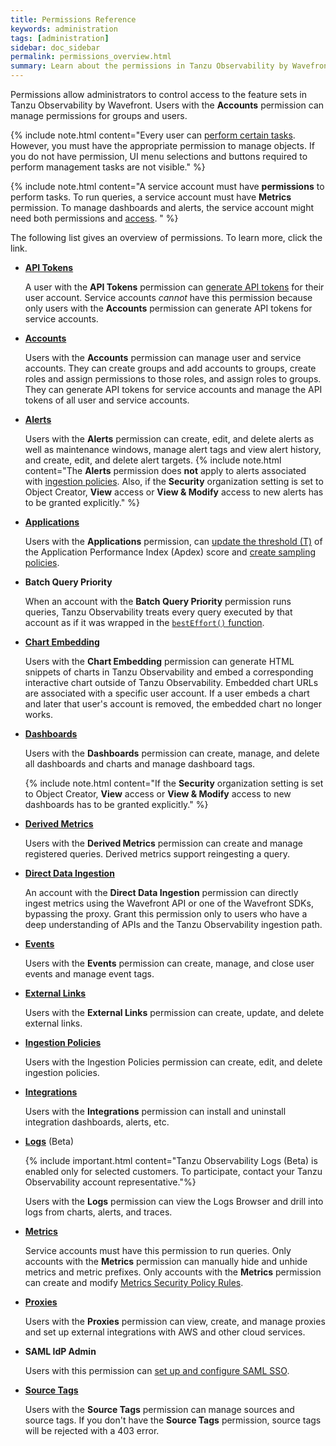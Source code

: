 ```yaml
---
title: Permissions Reference
keywords: administration
tags: [administration]
sidebar: doc_sidebar
permalink: permissions_overview.html
summary: Learn about the permissions in Tanzu Observability by Wavefront.
---
```


Permissions allow administrators to control access to the feature sets in Tanzu Observability by Wavefront. Users with the **Accounts** permission can manage permissions for groups and users.

{% include note.html content="Every user can [perform certain tasks](user-accounts.html#what-can-a-new-user-do). However, you must have the appropriate permission to manage objects. If you do not have permission, UI menu selections and buttons required to perform management tasks are not visible." %}

{% include note.html content="A service account must have **permissions** to perform tasks. To run queries, a service account must have **Metrics** permission. To manage dashboards and alerts, the service account might need both permissions and [access](access.html). " %}

The following list gives an overview of permissions. To learn more, click the link.

- **[API Tokens](users_account_managing.html#generate-an-api-token)**

    A user with the **API Tokens** permission can [generate API tokens](users_account_managing.html#generate-an-api-token) for their user account. Service accounts *cannot* have this permission because only users with the **Accounts** permission can generate API tokens for service accounts.

- **[Accounts](users_roles.html)** 
    
    Users with the **Accounts** permission can manage user and service accounts. They can create groups and add accounts to groups, create roles and assign permissions to those roles, and assign roles to groups. They can generate API tokens for service accounts and manage the API tokens of all user and service accounts.
    
- **[Alerts](alerts.html)** 

    Users with the **Alerts** permission can create, edit, and delete alerts as well as maintenance windows, manage alert tags and view alert history, and create, edit, and delete alert targets. 
    {% include note.html content="The **Alerts** permission does **not** apply to alerts associated with [ingestion policies](ingestion_policies.html#permissions). Also, if the **Security** organization setting is set to Object Creator, **View** access or **View & Modify** access to new alerts has to be granted explicitly." %}
    
- **[Applications](tracing_apdex.html)** 

    Users with the **Applications** permission, can [update the threshold (T)](tracing_apdex.html) of the Application Performance Index (Apdex) score and [create sampling policies](trace_sampling_policies.html).
    
- **Batch Query Priority** 

    When an account with the **Batch Query Priority** permission runs queries, Tanzu Observability treats every query executed by that account as if it was wrapped in the [`bestEffort()` function](ts_bestEffort.html).
    
- **[Chart Embedding](ui_sharing.html#embed-a-chart-in-other-uis)**  
    
    Users with the **Chart Embedding** permission can generate HTML snippets of charts in Tanzu Observability and embed a corresponding interactive chart outside of Tanzu Observability. Embedded chart URLs are associated with a specific user account. If a user embeds a chart and later that user's account is removed, the embedded chart no longer works.
    
- **[Dashboards](ui_dashboards.html)** 

    Users with the **Dashboards** permission can create, manage, and delete all dashboards and charts and manage dashboard tags.
   
    {% include note.html content="If the **Security** organization setting is set to Object Creator, **View** access or **View & Modify** access to new dashboards has to be granted explicitly." %}
   
 - **[Derived Metrics](derived_metrics.html)** 
     
     Users with the **Derived Metrics** permission can create and manage registered queries. Derived metrics support reingesting a query.
     
- **[Direct Data Ingestion](direct_ingestion.html)**
    
    An account with the **Direct Data Ingestion** permission can directly ingest metrics using the Wavefront API or one of the Wavefront SDKs, bypassing the proxy. Grant this permission only to users who have a deep understanding of APIs and the Tanzu Observability ingestion path.
    
- **[Events](events.html)** 

    Users with the **Events** permission can create, manage, and close user events and manage event tags.
    
- **[External Links](external_links_managing.html)** 

    Users with the **External Links** permission can create, update, and delete external links.

- **[Ingestion Policies](ingestion_policies.html)**
    
    Users with the Ingestion Policies permission can create, edit, and delete ingestion policies.
    
- **[Integrations](integrations.html)**

    Users with the **Integrations** permission can install and uninstall integration dashboards, alerts, etc.
    
- **[Logs](logging_overview.html)** (Beta)
    
    {% include important.html content="Tanzu Observability Logs (Beta) is enabled only for selected customers. To participate, contact your Tanzu Observability account representative."%}

    Users with the **Logs** permission can view the Logs Browser and drill into logs from charts, alerts, and traces.
        
- **[Metrics](metric_types.html)**

    Service accounts must have this permission to run queries. Only accounts with the **Metrics** permission can manually hide and unhide metrics and metric prefixes. Only accounts with the **Metrics** permission can create and modify [Metrics Security Policy Rules](metrics_security.html).
    
- **[Proxies](proxies_installing.html#manage-proxy-services)** 

    Users with the **Proxies** permission can view, create, and manage proxies and set up external integrations with AWS and other cloud services.
    
- **SAML IdP Admin**

    Users with this permission can [set up and configure SAML SSO](auth_self_service_sso.html).
    
- **[Source Tags](sources_managing.html)**

    Users with the **Source Tags** permission can manage sources and source tags. If you don't have the **Source Tags** permission, source tags will be rejected with a 403 error.
